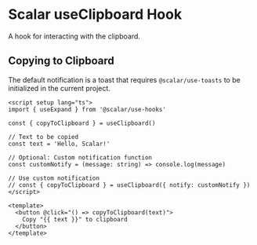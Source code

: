 # Scalar useClipboard Hook

A hook for interacting with the clipboard.

## Copying to Clipboard

The default notification is a toast that requires `@scalar/use-toasts` to be initialized in the current project.

```vue
<script setup lang="ts">
import { useExpand } from '@scalar/use-hooks'

const { copyToClipboard } = useClipboard()

// Text to be copied
const text = 'Hello, Scalar!'

// Optional: Custom notification function
const customNotify = (message: string) => console.log(message)

// Use custom notification
// const { copyToClipboard } = useClipboard({ notify: customNotify })
</script>

<template>
  <button @click="() => copyToClipboard(text)">
    Copy "{{ text }}" to clipboard
  </button>
</template>
```
